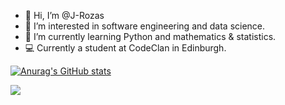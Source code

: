 - 👋 Hi, I’m @J-Rozas
- 👀 I’m interested in software engineering and data science.
- 🌱 I’m currently learning Python and mathematics & statistics.
- 💻 Currently a student at CodeClan in Edinburgh.

<a href='https://github.com/J-Rozas?tab=repositories'>![Anurag's GitHub stats](https://github-readme-stats.vercel.app/api?username=j-rozas&show_icons=true&theme=gruvbox&hide=stars)</a>
<!-- <a href='https://github.com/J-Rozas?tab=repositories'>![Top Langs](https://github-readme-stats.vercel.app/api/top-langs/?username=j-rozas&langs_count=4&layout=compact)</a> -->
<a href='https://www.codewars.com/users/J-Rozas'><img src='https://www.codewars.com/users/J-Rozas/badges/large'/></a>



<!---
J-Rozas/J-Rozas is a ✨ special ✨ repository because its `README.md` (this file) appears on your GitHub profile.
You can click the Preview link to take a look at your changes.
--->
